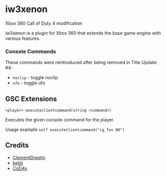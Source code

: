 # iw3xenon

Xbox 360 Call of Duty 4 modification

iw3xenon is a plugin for Xbox 360 that extends the base game engine with various features.

### Console Commands

These commands were reintroduced after being removed in Title Update #4:

-   `noclip` - toggle noclip
-   `ufo` - toggle ufo

## GSC Extensions

`<player> executeclientcommand(string <command>)`

Executes the given console command for the player.

Usage example `self executeclientcommand("cg_fov 80")`

## Credits

-   [ClementDreptin](https://github.com/ClementDreptin)
-   [kejjjjj](https://github.com/kejjjjj)
-   [CoD4x](https://github.com/callofduty4x/CoD4x_Server)

